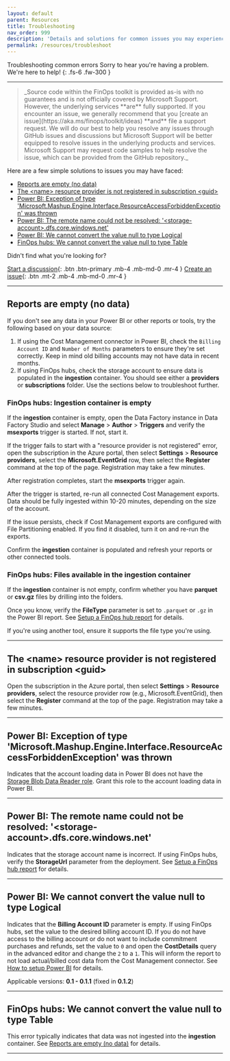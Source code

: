 ```yaml
---
layout: default
parent: Resources
title: Troubleshooting
nav_order: 999
description: 'Details and solutions for common issues you may experience.'
permalink: /resources/troubleshoot
---
```


<span class="fs-9 d-block mb-4">Troubleshooting common errors</span>
Sorry to hear you're having a problem. We're here to help!
{: .fs-6 .fw-300 }

---

<blockquote class="important" markdown="1">
  _Source code within the FinOps toolkit is provided as-is with no guarantees and is not officially covered by Microsoft Support. However, the underlying services **are** fully supported. If you encounter an issue, we generally recommend that you [create an issue](https://aka.ms/finops/toolkit/ideas) **and** file a support request. We will do our best to help you resolve any issues through GitHub issues and discussions but Microsoft Support will be better equipped to resolve issues in the underlying products and services. Microsoft Support may request code samples to help resolve the issue, which can be provided from the GitHub repository._
</blockquote>

Here are a few simple solutions to issues you may have faced:

- [Reports are empty (no data)](#reports-are-empty-no-data)
- [The \<name\> resource provider is not registered in subscription \<guid\>](#the-name-resource-provider-is-not-registered-in-subscription-guid)
- [Power BI: Exception of type 'Microsoft.Mashup.Engine.Interface.ResourceAccessForbiddenException' was thrown](#power-bi-exception-of-type-microsoftmashupengineinterfaceresourceaccessforbiddenexception-was-thrown)
- [Power BI: The remote name could not be resolved: '\<storage-account\>.dfs.core.windows.net'](#power-bi-the-remote-name-could-not-be-resolved-storage-accountdfscorewindowsnet)
- [Power BI: We cannot convert the value null to type Logical](#power-bi-we-cannot-convert-the-value-null-to-type-logical)
- [FinOps hubs: We cannot convert the value null to type Table](#finops-hubs-we-cannot-convert-the-value-null-to-type-table)

Didn't find what you're looking for?

[Start a discussion](https://aka.ms/finops/toolkit/discuss){: .btn .btn-primary .mb-4 .mb-md-0 .mr-4 }
[Create an issue](https://aka.ms/finops/toolkit/ideas){: .btn .mt-2 .mb-4 .mb-md-0 .mr-4 }

---

## Reports are empty (no data)

If you don't see any data in your Power BI or other reports or tools, try the following based on your data source:

1. If using the Cost Management connector in Power BI, check the `Billing Account ID` and `Number of Months` parameters to ensure they're set correctly. Keep in mind old billing accounts may not have data in recent months.
2. If using FinOps hubs, check the storage account to ensure data is populated in the **ingestion** container. You should see either a **providers** or **subscriptions** folder. Use the sections below to troubleshoot further.

### FinOps hubs: Ingestion container is empty

If the **ingestion** container is empty, open the Data Factory instance in Data Factory Studio and select **Manage** > **Author** > **Triggers** and verify the **msexports** trigger is started. If not, start it.

If the trigger fails to start with a "resource provider is not registered" error, open the subscription in the Azure portal, then select **Settings** > **Resource providers**, select the **Microsoft.EventGrid** row, then select the **Register** command at the top of the page. Registration may take a few minutes.

After registration completes, start the **msexports** trigger again.

After the trigger is started, re-run all connected Cost Management exports. Data should be fully ingested within 10-20 minutes, depending on the size of the account.

If the issue persists, check if Cost Management exports are configured with File Partitioning enabled. If you find it disabled, turn it on and re-run the exports.

Confirm the **ingestion** container is populated and refresh your reports or other connected tools.

### FinOps hubs: Files available in the ingestion container

If the **ingestion** container is not empty, confirm whether you have **parquet** or **csv.gz** files by drilling into the folders.

Once you know, verify the **FileType** parameter is set to `.parquet` or `.gz` in the Power BI report. See [Setup a FinOps hub report](../finops-hub/reports/README.md#setup-a-finops-hub-report) for details.

If you're using another tool, ensure it supports the file type you're using.

---

## The \<name> resource provider is not registered in subscription \<guid>

Open the subscription in the Azure portal, then select **Settings** > **Resource providers**, select the resource provider row (e.g., Microsoft.EventGrid), then select the **Register** command at the top of the page. Registration may take a few minutes.

---

## Power BI: Exception of type 'Microsoft.Mashup.Engine.Interface.ResourceAccessForbiddenException' was thrown

Indicates that the account loading data in Power BI does not have the [Storage Blob Data Reader role](https://learn.microsoft.com/azure/role-based-access-control/built-in-roles#storage-blob-data-reader). Grant this role to the account loading data in Power BI.

---

## Power BI: The remote name could not be resolved: '\<storage-account>.dfs.core.windows.net'

Indicates that the storage account name is incorrect. If using FinOps hubs, verify the **StorageUrl** parameter from the deployment. See [Setup a FinOps hub report](../finops-hub/README.md#-create-a-new-hub) for details.

---

## Power BI: We cannot convert the value null to type Logical

Indicates that the **Billing Account ID** parameter is empty. If using FinOps hubs, set the value to the desired billing account ID. If you do not have access to the billing account or do not want to include commitment purchases and refunds, set the value to `0` and open the **CostDetails** query in the advanced editor and change the `2` to a `1`. This will inform the report to not load actual/billed cost data from the Cost Management connector. See [How to setup Power BI](../power-bi/setup.md#-setup-your-first-report) for details.

Applicable versions: **0.1 - 0.1.1** (fixed in **0.1.2**)

---

## FinOps hubs: We cannot convert the value null to type Table

This error typically indicates that data was not ingested into the **ingestion** container. See [Reports are empty (no data)](#reports-are-empty-no-data) for details.

---

<br>

